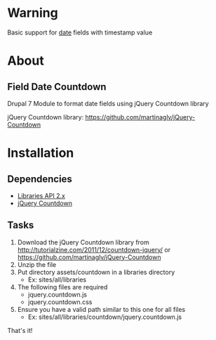 Warning
=======

Basic support for [date](https://www.drupal.org/project/date) fields with timestamp value


About
=====

Field Date Countdown
--------------------

Drupal 7 Module to format date fields using jQuery Countdown library

jQuery Countdown library: https://github.com/martinaglv/jQuery-Countdown


Installation
============

Dependencies
------------

- [Libraries API 2.x](http://drupal.org/project/libraries)
- [jQuery Countdown](http://tutorialzine.com/2011/12/countdown-jquery/)

Tasks
-----

1. Download the jQuery Countdown library from http://tutorialzine.com/2011/12/countdown-jquery/ or https://github.com/martinaglv/jQuery-Countdown
2. Unzip the file
3. Put directory assets/countdown in a libraries directory
    - Ex: sites/all/libraries
5. The following files are required
    - jquery.countdown.js
    - jquery.countdown.css
5. Ensure you have a valid path similar to this one for all files
    - Ex: sites/all/libraries/countdown/jquery.countdown.js

That's it!
